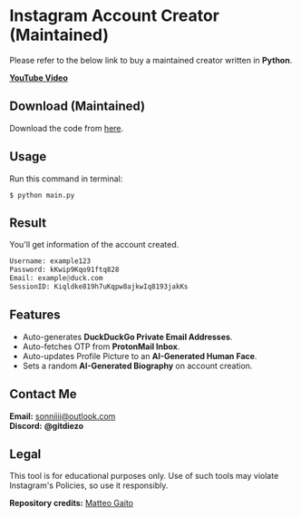 # Instagram Account Creator (Maintained)
Please refer to the below link to buy a maintained creator written in **Python**.

[**YouTube Video**](https://www.youtube.com/watch?v=TOAWGr7G88s)

## Download (Maintained)
Download the code from [here](https://sonii.gumroad.com/l/account-creator/FEEZY20).

## Usage
Run this command in terminal:

    $ python main.py

## Result
You'll get information of the account created.

```python
Username: example123
Password: kKwip9Kqo91ftq828
Email: example@duck.com
SessionID: Kiqldke819h7uKqpw8ajkwIq8193jakKs
```

## Features
- Auto-generates **DuckDuckGo Private Email Addresses**.
- Auto-fetches OTP from **ProtonMail Inbox**.
- Auto-updates Profile Picture to an **AI-Generated Human Face**.
- Sets a random **AI-Generated Biography** on account creation.

## Contact Me
**Email:** sonniiii@outlook.com<br>
**Discord:** **@gitdiezo**

## Legal
This tool is for educational purposes only. Use of such tools may violate Instagram's Policies, so use it responsibly.

**Repository credits:** [Matteo Gaito](https://github.com/matteogaito)

